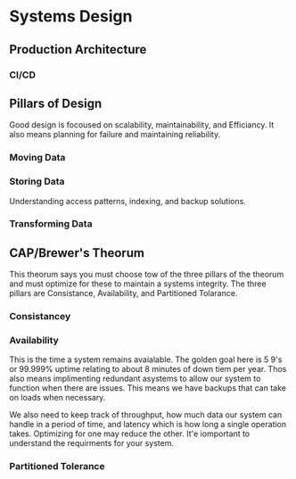 # Systems Design

## Production Architecture

### CI/CD

## Pillars of Design

Good design is focoused on scalability, maintainability, and Efficiancy. It also means planning for failure and maintaining reliability. 

### Moving Data

### Storing Data

Understanding access patterns, indexing, and backup solutions.

### Transforming Data

## CAP/Brewer's Theorum

This theorum says you must choose tow of the three pillars of the theorum and must optimize for these to maintain a systems integrity. The three pillars are Consistance, Availability, and Partitioned Tolarance.

### Consistancey

### Availability

This is the time a system remains avaialable. The golden goal here is 5 9's or 99.999% uptime relating to about 8 minutes of down tiem per year. Thos also means implimenting redundant asystems to allow our system to function when there are issues. This means we have backups that can take on loads when necessary.

We also need to keep track of throughput, how much data our system can handle in a period of time, and latency which is how long a single operation takes. Optimizing for one may reduce the other. It'e iomportant to understand the requirments for your system.

### Partitioned Tolerance
